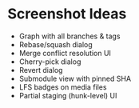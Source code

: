 # Screenshot Ideas
- Graph with all branches & tags
- Rebase/squash dialog
- Merge conflict resolution UI
- Cherry-pick dialog
- Revert dialog
- Submodule view with pinned SHA
- LFS badges on media files
- Partial staging (hunk-level) UI
